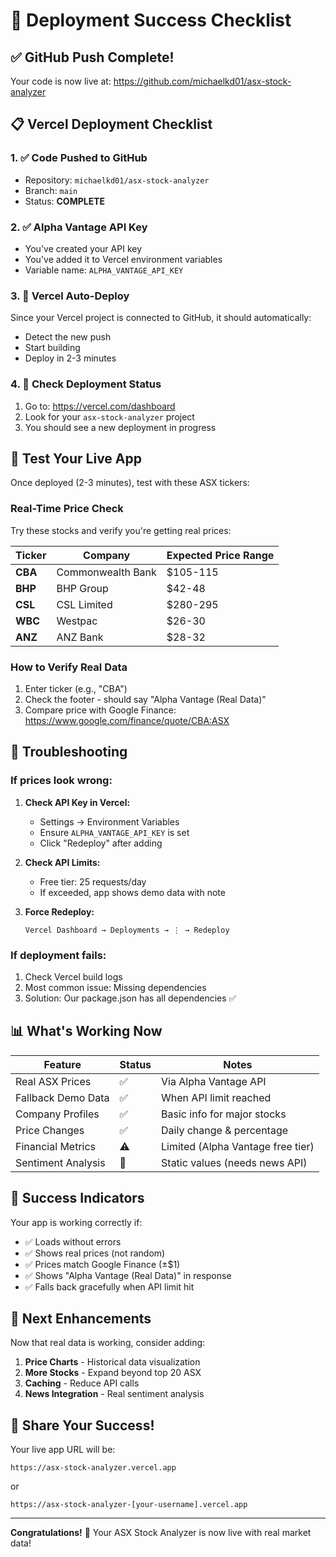 # 🎉 Deployment Success Checklist

## ✅ GitHub Push Complete!
Your code is now live at: https://github.com/michaelkd01/asx-stock-analyzer

## 📋 Vercel Deployment Checklist

### 1. ✅ Code Pushed to GitHub
- Repository: `michaelkd01/asx-stock-analyzer`
- Branch: `main`
- Status: **COMPLETE**

### 2. ✅ Alpha Vantage API Key
- You've created your API key
- You've added it to Vercel environment variables
- Variable name: `ALPHA_VANTAGE_API_KEY`

### 3. 🔄 Vercel Auto-Deploy
Since your Vercel project is connected to GitHub, it should automatically:
- Detect the new push
- Start building
- Deploy in 2-3 minutes

### 4. 📍 Check Deployment Status
1. Go to: https://vercel.com/dashboard
2. Look for your `asx-stock-analyzer` project
3. You should see a new deployment in progress

## 🧪 Test Your Live App

Once deployed (2-3 minutes), test with these ASX tickers:

### Real-Time Price Check
Try these stocks and verify you're getting real prices:

| Ticker | Company | Expected Price Range |
|--------|---------|---------------------|
| **CBA** | Commonwealth Bank | $105-115 |
| **BHP** | BHP Group | $42-48 |
| **CSL** | CSL Limited | $280-295 |
| **WBC** | Westpac | $26-30 |
| **ANZ** | ANZ Bank | $28-32 |

### How to Verify Real Data
1. Enter ticker (e.g., "CBA")
2. Check the footer - should say "Alpha Vantage (Real Data)"
3. Compare price with Google Finance: https://www.google.com/finance/quote/CBA:ASX

## 🚨 Troubleshooting

### If prices look wrong:
1. **Check API Key in Vercel:**
   - Settings → Environment Variables
   - Ensure `ALPHA_VANTAGE_API_KEY` is set
   - Click "Redeploy" after adding

2. **Check API Limits:**
   - Free tier: 25 requests/day
   - If exceeded, app shows demo data with note

3. **Force Redeploy:**
   ```
   Vercel Dashboard → Deployments → ⋮ → Redeploy
   ```

### If deployment fails:
1. Check Vercel build logs
2. Most common issue: Missing dependencies
3. Solution: Our package.json has all dependencies ✅

## 📊 What's Working Now

| Feature | Status | Notes |
|---------|--------|-------|
| Real ASX Prices | ✅ | Via Alpha Vantage API |
| Fallback Demo Data | ✅ | When API limit reached |
| Company Profiles | ✅ | Basic info for major stocks |
| Price Changes | ✅ | Daily change & percentage |
| Financial Metrics | ⚠️ | Limited (Alpha Vantage free tier) |
| Sentiment Analysis | 🔄 | Static values (needs news API) |

## 🎯 Success Indicators

Your app is working correctly if:
- ✅ Loads without errors
- ✅ Shows real prices (not random)
- ✅ Prices match Google Finance (±$1)
- ✅ Shows "Alpha Vantage (Real Data)" in response
- ✅ Falls back gracefully when API limit hit

## 🚀 Next Enhancements

Now that real data is working, consider adding:
1. **Price Charts** - Historical data visualization
2. **More Stocks** - Expand beyond top 20 ASX
3. **Caching** - Reduce API calls
4. **News Integration** - Real sentiment analysis

## 📱 Share Your Success!

Your live app URL will be:
```
https://asx-stock-analyzer.vercel.app
```
or
```
https://asx-stock-analyzer-[your-username].vercel.app
```

---

**Congratulations!** 🎊 Your ASX Stock Analyzer is now live with real market data!
